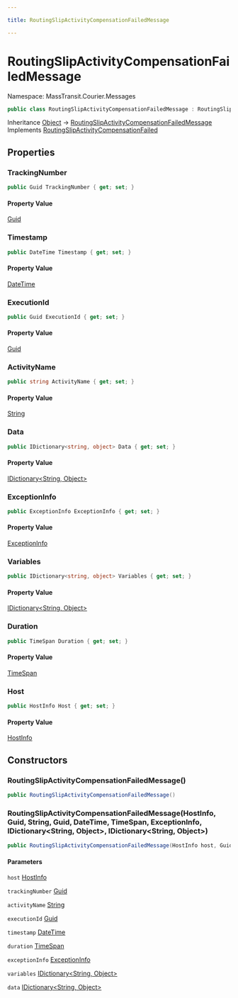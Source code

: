 ```yaml
---

title: RoutingSlipActivityCompensationFailedMessage

---
```


# RoutingSlipActivityCompensationFailedMessage

Namespace: MassTransit.Courier.Messages

```csharp
public class RoutingSlipActivityCompensationFailedMessage : RoutingSlipActivityCompensationFailed
```

Inheritance [Object](https://learn.microsoft.com/en-us/dotnet/api/system.object) → [RoutingSlipActivityCompensationFailedMessage](../masstransit-courier-messages/routingslipactivitycompensationfailedmessage)<br/>
Implements [RoutingSlipActivityCompensationFailed](../masstransit-courier-contracts/routingslipactivitycompensationfailed)

## Properties

### **TrackingNumber**

```csharp
public Guid TrackingNumber { get; set; }
```

#### Property Value

[Guid](https://learn.microsoft.com/en-us/dotnet/api/system.guid)<br/>

### **Timestamp**

```csharp
public DateTime Timestamp { get; set; }
```

#### Property Value

[DateTime](https://learn.microsoft.com/en-us/dotnet/api/system.datetime)<br/>

### **ExecutionId**

```csharp
public Guid ExecutionId { get; set; }
```

#### Property Value

[Guid](https://learn.microsoft.com/en-us/dotnet/api/system.guid)<br/>

### **ActivityName**

```csharp
public string ActivityName { get; set; }
```

#### Property Value

[String](https://learn.microsoft.com/en-us/dotnet/api/system.string)<br/>

### **Data**

```csharp
public IDictionary<string, object> Data { get; set; }
```

#### Property Value

[IDictionary\<String, Object\>](https://learn.microsoft.com/en-us/dotnet/api/system.collections.generic.idictionary-2)<br/>

### **ExceptionInfo**

```csharp
public ExceptionInfo ExceptionInfo { get; set; }
```

#### Property Value

[ExceptionInfo](../masstransit/exceptioninfo)<br/>

### **Variables**

```csharp
public IDictionary<string, object> Variables { get; set; }
```

#### Property Value

[IDictionary\<String, Object\>](https://learn.microsoft.com/en-us/dotnet/api/system.collections.generic.idictionary-2)<br/>

### **Duration**

```csharp
public TimeSpan Duration { get; set; }
```

#### Property Value

[TimeSpan](https://learn.microsoft.com/en-us/dotnet/api/system.timespan)<br/>

### **Host**

```csharp
public HostInfo Host { get; set; }
```

#### Property Value

[HostInfo](../masstransit/hostinfo)<br/>

## Constructors

### **RoutingSlipActivityCompensationFailedMessage()**

```csharp
public RoutingSlipActivityCompensationFailedMessage()
```

### **RoutingSlipActivityCompensationFailedMessage(HostInfo, Guid, String, Guid, DateTime, TimeSpan, ExceptionInfo, IDictionary\<String, Object\>, IDictionary\<String, Object\>)**

```csharp
public RoutingSlipActivityCompensationFailedMessage(HostInfo host, Guid trackingNumber, string activityName, Guid executionId, DateTime timestamp, TimeSpan duration, ExceptionInfo exceptionInfo, IDictionary<string, object> variables, IDictionary<string, object> data)
```

#### Parameters

`host` [HostInfo](../masstransit/hostinfo)<br/>

`trackingNumber` [Guid](https://learn.microsoft.com/en-us/dotnet/api/system.guid)<br/>

`activityName` [String](https://learn.microsoft.com/en-us/dotnet/api/system.string)<br/>

`executionId` [Guid](https://learn.microsoft.com/en-us/dotnet/api/system.guid)<br/>

`timestamp` [DateTime](https://learn.microsoft.com/en-us/dotnet/api/system.datetime)<br/>

`duration` [TimeSpan](https://learn.microsoft.com/en-us/dotnet/api/system.timespan)<br/>

`exceptionInfo` [ExceptionInfo](../masstransit/exceptioninfo)<br/>

`variables` [IDictionary\<String, Object\>](https://learn.microsoft.com/en-us/dotnet/api/system.collections.generic.idictionary-2)<br/>

`data` [IDictionary\<String, Object\>](https://learn.microsoft.com/en-us/dotnet/api/system.collections.generic.idictionary-2)<br/>
